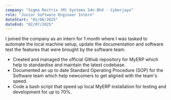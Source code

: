 ```yaml
---
company: "Sigma Rectrix (M) Systems Sdn Bhd - Cyberjaya"
role: "Junior Software Engineer Intern"
dateStart: "01/06/2025"
dateEnd: "02/07/2025"
---
```


I joined the company as an intern for 1 month where I was tasked to automate the local machine setup, update the documentation and software test the features that were brought by the software team.

- Created and managed the official Github repository for MyERP which help to standardise and maintain the latest codebase.
- Documented an up to date Standard Operating Procedure (SOP) for the Software team which help newcomers to get aligned with the team's speed.
- Code a bash script that speed up local MyERP installation for testing and development for up to 70%.
